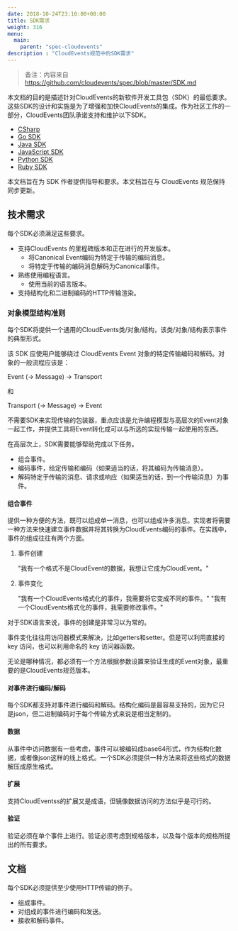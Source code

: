 ```yaml
---
date: 2018-10-24T23:10:00+08:00
title: SDK需求
weight: 316
menu:
  main:
    parent: "spec-cloudevents"
description : "CloudEvents规范中的SDK需求"
---
```


> 备注：内容来自　https://github.com/cloudevents/spec/blob/master/SDK.md



本文档的目的是描述针对CloudEvents的新软件开发工具包（SDK）的最低要求。这些SDK的设计和实施是为了增强和加快CloudEvents的集成。作为社区工作的一部分，CloudEvents团队承诺支持和维护以下SDK。

- [CSharp](https://github.com/cloudevents/sdk-csharp)
- [Go SDK](https://github.com/cloudevents/sdk-go)
- [Java SDK](https://github.com/cloudevents/sdk-java)
- [JavaScript SDK](https://github.com/cloudevents/sdk-javascript)
- [Python SDK](https://github.com/cloudevents/sdk-python)
- [Ruby SDK](https://github.com/cloudevents/sdk-ruby)

本文档旨在为 SDK 作者提供指导和要求。本文档旨在与 CloudEvents 规范保持同步更新。

## 技术需求

每个SDK必须满足这些要求。

- 支持CloudEvents 的里程碑版本和正在进行的开发版本。
	* 将Canonical Event编码为特定于传输的编码消息。
	* 将特定于传输的编码消息解码为Canonical事件。
- 熟练使用编程语言。
	* 使用当前的语言版本。
- 支持结构化和二进制编码的HTTP传输渲染。

### 对象模型结构准则

每个SDK将提供一个通用的CloudEvents类/对象/结构，该类/对象/结构表示事件的典型形式。

该 SDK 应使用户能够绕过 CloudEvents Event 对象的特定传输编码和解码。对象的一般流程应该是：

Event (-> Message) -> Transport

和

Transport (-> Message) -> Event

不需要SDK来实现传输的包装器，重点应该是允许编程模型与高层次的Event对象一起工作，并提供工具将Event转化成可以与所选的实现传输一起使用的东西。

在高层次上，SDK需要能够帮助完成以下任务。

- 组合事件。
- 编码事件，给定传输和编码（如果适当的话，将其编码为传输消息）。
- 解码特定于传输的消息、请求或响应（如果适当的话，到一个传输消息）为事件。

#### 组合事件

提供一种方便的方法，既可以组成单一消息，也可以组成许多消息。实现者将需要一种方法来快速建立事件数据并将其转换为CloudEvents编码的事件。在实践中，事件的组成往往有两个方面。

1. 事件创建

	"我有一个格式不是CloudEvent的数据，我想让它成为CloudEvent。"

2. 事件变化

	"我有一个CloudEvents格式化的事件，我需要将它变成不同的事件。"
	"我有一个CloudEvents格式化的事件，我需要修改事件。"

对于SDK语言来说，事件的创建是非常习以为常的。

事件变化往往用访问器模式来解决，比如getters和setter。但是可以利用直接的 key 访问，也可以利用命名的 key 访问器函数。

无论是哪种情况，都必须有一个方法根据参数设置来验证生成的Event对象，最重要的是CloudEvents规范版本。

#### 对事件进行编码/解码

每个SDK都支持对事件进行编码和解码。结构化编码是最容易支持的，因为它只是json，但二进制编码对于每个传输方式来说是相当定制的。

#### 数据

从事件中访问数据有一些考虑，事件可以被编码成base64形式，作为结构化数据，或者像json这样的线上格式。一个SDK必须提供一种方法来将这些格式的数据解压成原生格式。

#### 扩展

支持CloudEventss的扩展又是成语，但镜像数据访问的方法似乎是可行的。

#### 验证

验证必须在单个事件上进行。验证必须考虑到规格版本，以及每个版本的规格所提出的所有要求。

## 文档

每个SDK必须提供至少使用HTTP传输的例子。

- 组成事件。
- 对组成的事件进行编码和发送。
- 接收和解码事件。

